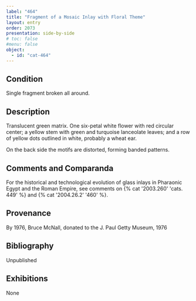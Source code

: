 ```yaml
---
label: "464"
title: "Fragment of a Mosaic Inlay with Floral Theme"
layout: entry
order: 2073
presentation: side-by-side
# toc: false
#menu: false 
object:
  - id: "cat-464"
---
```


## Condition

Single fragment broken all around.

## Description

Translucent green matrix. One six-petal white flower with red circular center; a yellow stem with green and turquoise lanceolate leaves; and a row of yellow dots outlined in white, probably a wheat ear.

On the back side the motifs are distorted, forming banded patterns.

## Comments and Comparanda

For the historical and technological evolution of glass inlays in Pharaonic Egypt and the Roman Empire, see comments on {% cat '2003.260' 'cats. 449' %} and {% cat '2004.26.2' '460' %}.

## Provenance

By 1976, Bruce McNall, donated to the J. Paul Getty Museum, 1976

## Bibliography

Unpublished

## Exhibitions

None